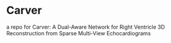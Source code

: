# Carver
a repo for Carver: A Dual-Aware Network for Right Ventricle 3D Reconstruction from Sparse Multi-View Echocardiograms
